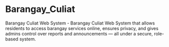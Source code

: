 # Barangay_Culiat
Barangay Culiat Web System - Barangay Culiat Web System that allows residents to access barangay services online, ensures privacy, and gives admins control over reports and announcements — all under a secure, role-based system.
